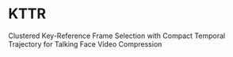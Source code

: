 # KTTR
Clustered Key-Reference Frame Selection with Compact Temporal Trajectory for Talking Face Video Compression
